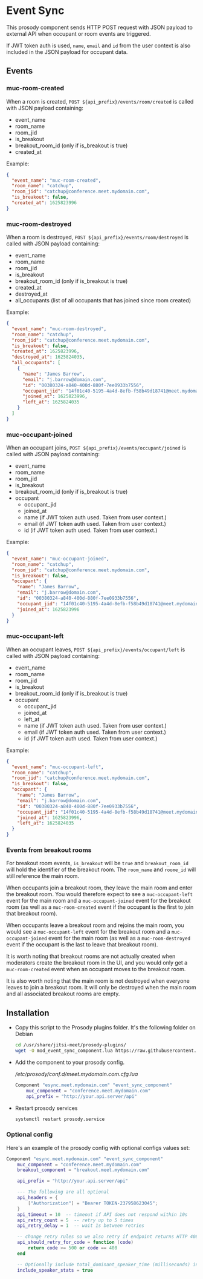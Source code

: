# Event Sync

This prosody component sends HTTP POST request with JSON payload to external API when occupant or room events are triggered.

If JWT token auth is used, `name`, `email` and `id` from the user context is also included in the JSON
payload for occupant data.

## Events

### muc-room-created

When a room is created, `POST ${api_prefix}/events/room/created` is called with JSON payload containing:
* event_name
* room_name
* room_jid
* is_breakout
* breakout_room_id (only if is_breakout is true)
* created_at

Example:

```json
{
  "event_name": "muc-room-created",
  "room_name": "catchup",
  "room_jid": "catchup@conference.meet.mydomain.com",
  "is_breakout": false,
  "created_at": 1625823996
}
```

### muc-room-destroyed

When a room is destroyed, `POST ${api_prefix}/events/room/destroyed` is called with JSON payload containing:
* event_name
* room_name
* room_jid
* is_breakout
* breakout_room_id (only if is_breakout is true)
* created_at
* destroyed_at
* all_occupants (list of all occupants that has joined since room created)

Example:

```json
{
  "event_name": "muc-room-destroyed",
  "room_name": "catchup",
  "room_jid": "catchup@conference.meet.mydomain.com",
  "is_breakout": false,
  "created_at": 1625823996,
  "destroyed_at": 1625824035,
  "all_occupants": [
    {
      "name": "James Barrow",
      "email": "j.barrow@domain.com",
      "id": "00380324-a840-400d-880f-7ee0933b7556",
      "occupant_jid": "14f01c40-5195-4a4d-8efb-f58b49d18741@meet.mydomain.com/OWhl8jSh",
      "joined_at": 1625823996,
      "left_at": 1625824035
    }
  ]
}
```

### muc-occupant-joined

When an occupant joins, `POST ${api_prefix}/events/occupant/joined` is called with JSON payload containing:
* event_name
* room_name
* room_jid
* is_breakout
* breakout_room_id (only if is_breakout is true)
* occupant
    * occupant_jid
    * joined_at
    * name (if JWT token auth used. Taken from user context.)
    * email (if JWT token auth used. Taken from user context.)
    * id (if JWT token auth used. Taken from user context.)

Example:

```json
{
  "event_name": "muc-occupant-joined",
  "room_name": "catchup",
  "room_jid": "catchup@conference.meet.mydomain.com",
  "is_breakout": false,
  "occupant": {
    "name": "James Barrow",
    "email": "j.barrow@domain.com",
    "id": "00380324-a840-400d-880f-7ee0933b7556",
    "occupant_jid": "14f01c40-5195-4a4d-8efb-f58b49d18741@meet.mydomain.com/OWhl8jSh",
    "joined_at": 1625823996
  }
}
```

### muc-occupant-left

When an occupant leaves, `POST ${api_prefix}/events/occupant/left` is called with JSON payload containing:
* event_name
* room_name
* room_jid
* is_breakout
* breakout_room_id (only if is_breakout is true)
* occupant
    * occupant_jid
    * joined_at
    * left_at
    * name (if JWT token auth used. Taken from user context.)
    * email (if JWT token auth used. Taken from user context.)
    * id (if JWT token auth used. Taken from user context.)

Example:

```json
{
  "event_name": "muc-occupant-left",
  "room_name": "catchup",
  "room_jid": "catchup@conference.meet.mydomain.com",
  "is_breakout": false,
  "occupant": {
    "name": "James Barrow",
    "email": "j.barrow@domain.com",
    "id": "00380324-a840-400d-880f-7ee0933b7556",
    "occupant_jid": "14f01c40-5195-4a4d-8efb-f58b49d18741@meet.mydomain.com/OWhl8jSh",
    "joined_at": 1625823996,
    "left_at": 1625824035
  }
}
```

### Events from breakout rooms
For breakout room events, `is_breakout` will be `true` and `breakout_room_id` will hold the identifier of the
breakout room. The `room_name` and `roome_id` will still reference the main room.

When occupants join a breakout room, they leave the main room and enter the breakout room. You would therefore
expect to see a `muc-occupant-left` event for the main room and a `muc-occupant-joined` event for the
breakout room (as well as a `muc-room-created` event if the occupant is the first to join that breakout room).

When occupants leave a breakout room and rejoins the main room, you would see a `muc-occupant-left` event for the
breakout room and a `muc-occupant-joined` event for the main room (as well as a `muc-room-destroyed` event if
the occupant is the last to leave that breakout room).

It is worth noting that breakout rooms are not actually created when moderators create the breakout room in the UI,
and you would only get a `muc-room-created` event when an occupant moves to the breakout room.

It is also worth noting that the main room is not destroyed when everyone leaves to join a breakout room. It will only
be destroyed when the main room and all associated breakout rooms are empty.

## Installation

- Copy this script to the Prosody plugins folder. It's the following folder on
  Debian

  ```bash
  cd /usr/share/jitsi-meet/prosody-plugins/
  wget -O mod_event_sync_component.lua https://raw.githubusercontent.com/jitsi-contrib/prosody-plugins/main/event_sync/mod_event_sync_component.lua
  ```
  
- Add the component to your prosody config.

  _/etc/prosody/conf.d/meet.mydomain.com.cfg.lua_
  
  ```lua
  Component "esync.meet.mydomain.com" "event_sync_component"
      muc_component = "conference.meet.mydomain.com"
      api_prefix = "http://your.api.server/api"
  ```
  
- Restart prosody services

  ```bash
  systemctl restart prosody.service
  ```
  
### Optional config

Here's an example of the prosody config with optional configs values set:

```lua
Component "esync.meet.mydomain.com" "event_sync_component"
    muc_component = "conference.meet.mydomain.com"
    breakout_component = "breakout.meet.mydomain.com"

    api_prefix = "http://your.api.server/api"

    --- The following are all optional
    api_headers = {
        ["Authorization"] = "Bearer TOKEN-237958623045";
    }
    api_timeout = 10  -- timeout if API does not respond within 10s
    api_retry_count = 5  -- retry up to 5 times
    api_retry_delay = 1  -- wait 1s between retries

    -- change retry rules so we also retry if endpoint returns HTTP 408
    api_should_retry_for_code = function (code)
        return code >= 500 or code == 408
    end

    -- Optionally include total_dominant_speaker_time (milliseconds) in payload for occupant-left and room-destroyed
    include_speaker_stats = true
```
